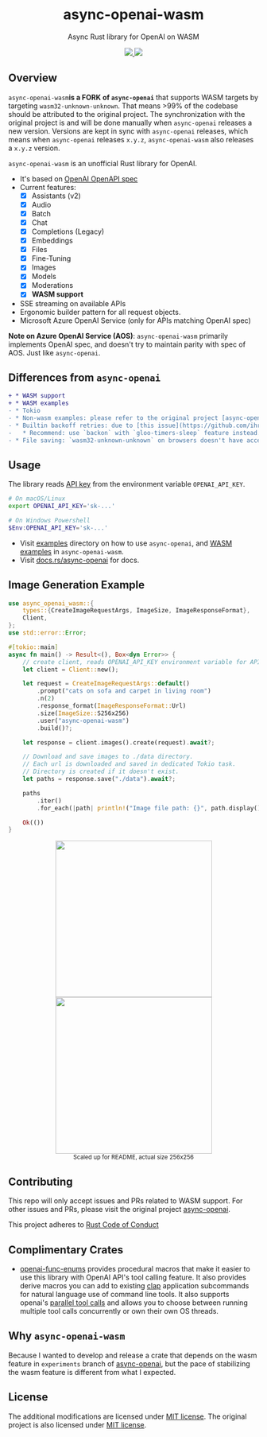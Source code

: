<h1 align="center"> async-openai-wasm </h1>
<p align="center"> Async Rust library for OpenAI on WASM</p>
<div align="center">
    <a href="https://crates.io/crates/async-openai-wasm">
    <img src="https://img.shields.io/crates/v/async-openai-wasm.svg" />
    </a>
    <a href="https://docs.rs/async-openai-wasm">
    <img src="https://docs.rs/async-openai-wasm/badge.svg" />
    </a>
</div>

## Overview

`async-openai-wasm`**is a FORK of `async-openai`** that supports WASM targets by targeting `wasm32-unknown-unknown`.
That means >99% of the codebase should be attributed to the original project. The synchronization with the original
project is and will be done manually when `async-openai` releases a new version. Versions are kept in sync
with `async-openai` releases, which means when `async-openai` releases `x.y.z`, `async-openai-wasm` also releases
a `x.y.z` version.

`async-openai-wasm` is an unofficial Rust library for OpenAI.

- It's based on [OpenAI OpenAPI spec](https://github.com/openai/openai-openapi)
- Current features:
    - [x] Assistants (v2)
    - [x] Audio
    - [x] Batch
    - [x] Chat
    - [x] Completions (Legacy)
    - [x] Embeddings
    - [x] Files
    - [x] Fine-Tuning
    - [x] Images
    - [x] Models
    - [x] Moderations
    - [x] **WASM support**
- SSE streaming on available APIs
- Ergonomic builder pattern for all request objects.
- Microsoft Azure OpenAI Service (only for APIs matching OpenAI spec)

**Note on Azure OpenAI Service (AOS)**:  `async-openai-wasm` primarily implements OpenAI spec, and doesn't try to
maintain parity with spec of AOS. Just like `async-openai`.

## Differences from `async-openai`

```diff
+ * WASM support
+ * WASM examples
- * Tokio
- * Non-wasm examples: please refer to the original project [async-openai](https://github.com/64bit/async-openai/).
- * Builtin backoff retries: due to [this issue](https://github.com/ihrwein/backoff/issues/61). 
-   * Recommend: use `backon` with `gloo-timers-sleep` feature instead.
- * File saving: `wasm32-unknown-unknown` on browsers doesn't have access to filesystem.
```

## Usage

The library reads [API key](https://platform.openai.com/account/api-keys) from the environment
variable `OPENAI_API_KEY`.

```bash
# On macOS/Linux
export OPENAI_API_KEY='sk-...'
```

```powershell
# On Windows Powershell
$Env:OPENAI_API_KEY='sk-...'
```

- Visit [examples](https://github.com/64bit/async-openai/tree/main/examples) directory on how to use `async-openai`,
  and [WASM examples](https://github.com/ifsheldon/async-openai-wasm/tree/main/examples) in `async-openai-wasm`.
- Visit [docs.rs/async-openai](https://docs.rs/async-openai) for docs.

## Image Generation Example

```rust
use async_openai_wasm::{
    types::{CreateImageRequestArgs, ImageSize, ImageResponseFormat},
    Client,
};
use std::error::Error;

#[tokio::main]
async fn main() -> Result<(), Box<dyn Error>> {
    // create client, reads OPENAI_API_KEY environment variable for API key.
    let client = Client::new();

    let request = CreateImageRequestArgs::default()
        .prompt("cats on sofa and carpet in living room")
        .n(2)
        .response_format(ImageResponseFormat::Url)
        .size(ImageSize::S256x256)
        .user("async-openai-wasm")
        .build()?;

    let response = client.images().create(request).await?;

    // Download and save images to ./data directory.
    // Each url is downloaded and saved in dedicated Tokio task.
    // Directory is created if it doesn't exist.
    let paths = response.save("./data").await?;

    paths
        .iter()
        .for_each(|path| println!("Image file path: {}", path.display()));

    Ok(())
}
```

<div align="center">
  <img width="315" src="https://raw.githubusercontent.com/64bit/async-openai/assets/create-image/img-1.png" />
  <img width="315" src="https://raw.githubusercontent.com/64bit/async-openai/assets/create-image/img-2.png" />
  <br/>
  <sub>Scaled up for README, actual size 256x256</sub>
</div>

## Contributing

This repo will only accept issues and PRs related to WASM support. For other issues and PRs, please visit the original
project [async-openai](https://github.com/64bit/async-openai).

This project adheres to [Rust Code of Conduct](https://www.rust-lang.org/policies/code-of-conduct)

## Complimentary Crates

- [openai-func-enums](https://github.com/frankfralick/openai-func-enums) provides procedural macros that make it easier
  to use this library with OpenAI API's tool calling feature. It also provides derive macros you can add to
  existing [clap](https://github.com/clap-rs/clap) application subcommands for natural language use of command line
  tools. It also supports
  openai's [parallel tool calls](https://platform.openai.com/docs/guides/function-calling/parallel-function-calling) and
  allows you to choose between running multiple tool calls concurrently or own their own OS threads.

## Why `async-openai-wasm`

Because I wanted to develop and release a crate that depends on the wasm feature in `experiments` branch
of [async-openai](https://github.com/64bit/async-openai), but the pace of stabilizing the wasm feature is different
from what I expected.

## License

The additional modifications are licensed under [MIT license](https://github.com/64bit/async-openai/blob/main/LICENSE).
The original project is also licensed under [MIT license](https://github.com/64bit/async-openai/blob/main/LICENSE).
